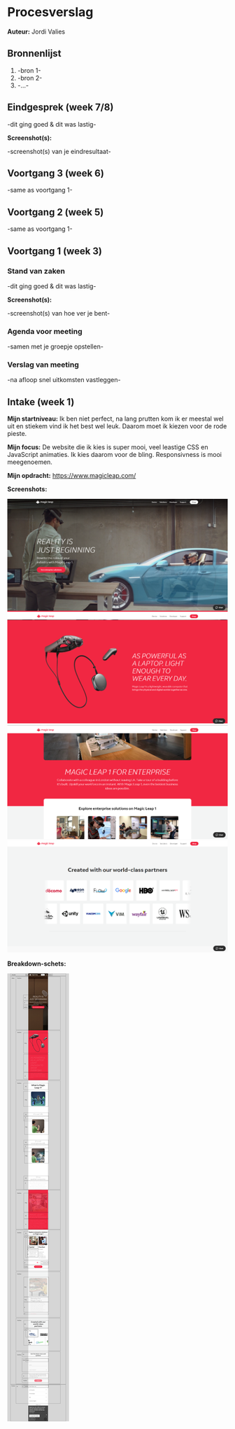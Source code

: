 # Procesverslag
**Auteur:** Jordi Valies



## Bronnenlijst
1. -bron 1-
2. -bron 2-
3. -...-



## Eindgesprek (week 7/8)

-dit ging goed & dit was lastig-

**Screenshot(s):**

-screenshot(s) van je eindresultaat-



## Voortgang 3 (week 6)

-same as voortgang 1-



## Voortgang 2 (week 5)

-same as voortgang 1-



## Voortgang 1 (week 3)

### Stand van zaken

-dit ging goed & dit was lastig-

**Screenshot(s):**

-screenshot(s) van hoe ver je bent-

### Agenda voor meeting

-samen met je groepje opstellen-

### Verslag van meeting

-na afloop snel uitkomsten vastleggen-



## Intake (week 1)

**Mijn startniveau:** Ik ben niet perfect, na lang prutten kom ik er meestal wel uit en stiekem vind ik het best wel leuk. Daarom moet ik kiezen voor de rode pieste.

**Mijn focus:** De website die ik kies is super mooi, veel leastige CSS en JavaScript animaties. Ik kies daarom voor de bling. Responsivness is mooi meegenoemen.

**Mijn opdracht:** https://www.magicleap.com/

**Screenshots:**

![screenshot één](images/screenshots/capture.PNG)
![screenshot twee](images/screenshots/capture2.PNG)
![screenshot drie](images/screenshots/capture3.PNG)
![screenshot vier](images/screenshots/capture4.PNG)

**Breakdown-schets:**

![-voorlopige breakdownschets-](images/screenshots/breakdown.PNG)
